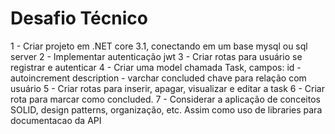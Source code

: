 # Desafio Técnico

1 - Criar projeto em .NET core 3.1, conectando em um base mysql ou sql server 
2 - Implementar autenticação jwt
3 - Criar rotas para usuário se registrar e autenticar
4 - Criar uma model chamada Task, campos:
                id - autoincrement
                description - varchar
                concluded
                chave para relação com usuário
5 - Criar rotas para inserir, apagar, visualizar e editar a task
6 - Criar rota para marcar como concluded.
7 - Considerar a aplicação de conceitos SOLID, design patterns, organização, etc. Assim como uso de libraries para documentacao da API
